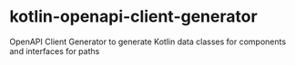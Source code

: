 # kotlin-openapi-client-generator
OpenAPI Client Generator to generate Kotlin data classes for components and interfaces for paths
